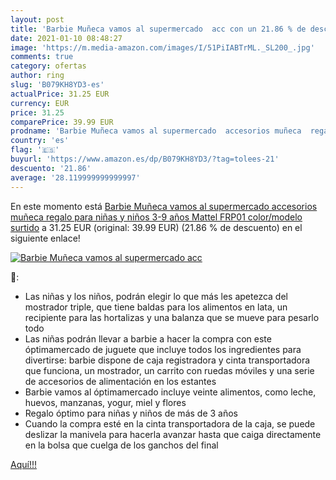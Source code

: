 ```yaml
---
layout: post
title: 'Barbie Muñeca vamos al supermercado  acc con un 21.86 % de descuento'
date: 2021-01-10 08:48:27
image: 'https://m.media-amazon.com/images/I/51PiIABTrML._SL200_.jpg'
comments: true
category: ofertas
author: ring
slug: 'B079KH8YD3-es'
actualPrice: 31.25 EUR
currency: EUR
price: 31.25
comparePrice: 39.99 EUR
prodname: 'Barbie Muñeca vamos al supermercado  accesorios muñeca  regalo para niñas y niños 3-9 años  Mattel FRP01    color/modelo surtido'
country: 'es'
flag: '🇪🇸'
buyurl: 'https://www.amazon.es/dp/B079KH8YD3/?tag=tolees-21'
descuento: '21.86'
average: '28.119999999999997'
---
```


En este momento está [Barbie Muñeca vamos al supermercado  accesorios muñeca  regalo para niñas y niños 3-9 años  Mattel FRP01    color/modelo surtido](https://www.amazon.es/dp/B079KH8YD3/?tag=tolees-21) a 31.25 EUR (original: 39.99 EUR) (21.86 %  de descuento) en el siguiente enlace!

[![Barbie Muñeca vamos al supermercado  acc](https://m.media-amazon.com/images/I/51PiIABTrML._SL200_.jpg)](https://www.amazon.es/dp/B079KH8YD3/?tag=tolees-21)

🔎:

- Las niñas y los niños, podrán elegir lo que más les apetezca del mostrador triple, que tiene baldas para los alimentos en lata, un recipiente para las hortalizas y una balanza que se mueve para pesarlo todo
- Las niñas podrán llevar a barbie a hacer la compra con este óptimamercado de juguete que incluye todos los ingredientes para divertirse: barbie dispone de caja registradora y cinta transportadora que funciona, un mostrador, un carrito con ruedas móviles y una serie de accesorios de alimentación en los estantes
- Barbie vamos al óptimamercado incluye veinte alimentos, como leche, huevos, manzanas, yogur, miel y flores
- Regalo óptimo para niñas y niños de más de 3 años
- Cuando la compra esté en la cinta transportadora de la caja, se puede deslizar la manivela para hacerla avanzar hasta que caiga directamente en la bolsa que cuelga de los ganchos del final

[Aquí!!!](https://www.amazon.es/dp/B079KH8YD3/?tag=tolees-21)
